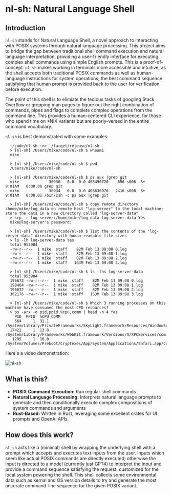 # nl-sh: Natural Language Shell

## Introduction

`nl-sh` stands for Natural Language Shell, a novel approach to interacting with POSIX systems through natural language processing. This project aims to bridge the gap between traditional shell command execution and natural language interpretation, providing a user-friendly interface for executing complex shell commands using simple English prompts. This is a proof-of-concept. `nl-sh` makes working in terminals more accessible and intuitive, as the shell accepts both traditional POSIX commands as well as human-language instructions for system operations; the best command sequence satisfying that human prompt is provided back to the user for verification before execution.

The point of this shell is to elimiate the tedious tasks of googling Stack Overflow or grepping man pages to figure out the right combination of commands, pipes and flags to complete complex operations from the command line. This provides a human-centered CLI experience, for those who spend time on *NIX variants but are poorly-versed in the entire command vocabulary.

`nl-sh` is best demonstrated with some examples:

```
  ~/code/nl-sh ~>> ./target/release/nl-sh 
  > [nl-sh] /Users/mike/code/nl-sh $ whoami
  mike
  
  > [nl-sh] /Users/mike/code/nl-sh $ pwd
  /Users/mike/code/nl-sh
  
  > [nl-sh] /Users/mike/code/nl-sh $ ps aux |grep git
  mike             30936   0.0  0.0 408490720    656 s008  R+    9:01AM   0:00.00 grep git
  mike             30934   0.0  0.0 408636976   2416 s008  S+    9:01AM   0:00.01 /bin/zsh -c ps aux |grep git

  > [nl-sh] /Users/mike/code/nl-sh $ copy remote directory /home/mike/log_data on remote host "log-server" to the local machine; store the data in a new directory called "log-server-data"
  > scp -r log-server:/home/mike/log_data log-server-data Yes
  mike@log-server's password: 

  > [nl-sh] /Users/mike/code/nl-sh $ list the contents of the "log-server-data" directory with human-readable file sizes
  > ls -lh log-server-data Yes
  total 953984
  -rw-r--r--  1 mike  staff    82M Feb 13 09:08 0.log
  -rw-r--r--  1 mike  staff    82M Feb 13 09:08 1.log
  -rw-r--r--  1 mike  staff    82M Feb 13 09:08 2.log
  -rw-r--r--  1 mike  staff   163M Feb 13 09:08 3.log

  > [nl-sh] /Users/mike/code/nl-sh $ ls -lhs log-server-data
  total 953984
  196672 -rw-r--r--  1 mike  staff    82M Feb 13 09:08 0.log
  198464 -rw-r--r--  1 mike  staff    82M Feb 13 09:08 1.log
  196672 -rw-r--r--  1 mike  staff    82M Feb 13 09:08 2.log
  362176 -rw-r--r--  1 mike  staff   163M Feb 13 09:08 3.log

  > [nl-sh] /Users/mike/code/nl-sh $ Which 3 running processes on this machine have consumed the most CPU resources?
  > ps -arx -o pid,ppid,%cpu,comm | head -n 4 Yes
    PID  PPID  %CPU COMM
    564     1  31.1 /System/Library/PrivateFrameworks/SkyLight.framework/Resources/WindowServer
  17422     1  13.8 /System/Library/Frameworks/WebKit.framework/Versions/A/XPCServices/com.apple.WebKit.WebContent.xpc/Contents/MacOS/com.apple.WebKit.WebContent
   1295     1  10.0 /System/Volumes/Preboot/Cryptexes/App/System/Applications/Safari.app/Contents/MacOS/Safari
```

Here's a video demonstration:

![nl-sh](https://github.com/mikecvet/nl-sh/assets/275631/1f45f93a-a5e3-45ad-a4af-e3c92aa90cbb)


## What is this?

- **POSIX Command Execution:** Run regular shell commands
- **Natural Language Processing:** Interprets natural language prompts to generate and then conditionally execute complex compositions of system commands and arguments
- **Rust-Based:** Written in Rust, leveraging some excellent crates for UI prompts and OpenAI APIs.

## How does this work?

`nl-sh` acts like a (minimal) shell by wrapping the underlying shell with a prompt which accepts and executes text inputs from the user. Inputs which seem like actual POSIX commands are directly executed; otherwise the input is directed to a model (currently just GPT4) to interpret the input and provide a command sequence satisfying the request, customized for the local system powering the shell. This shell collects some environmental data such as kernal and OS version details to try and generate the most accurate command-line sequence for the given POSIX variant.
